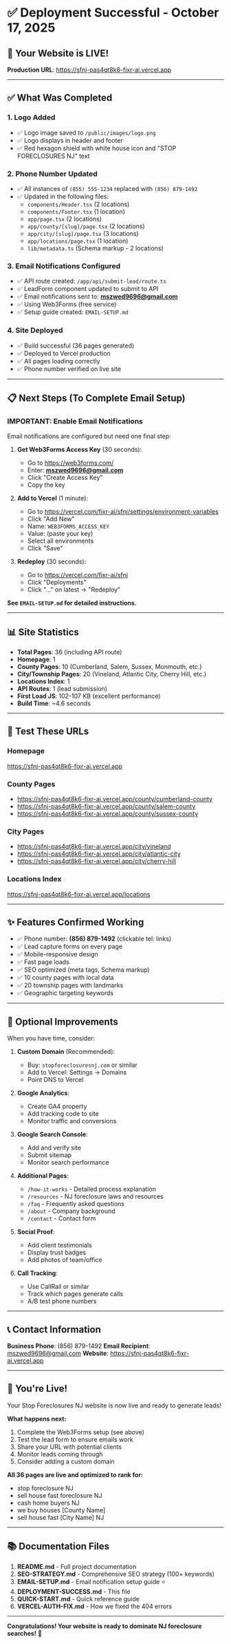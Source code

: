 # ✅ Deployment Successful - October 17, 2025

## 🎉 Your Website is LIVE!

**Production URL**: https://sfnj-pas4qt8k6-fixr-ai.vercel.app

---

## ✅ What Was Completed

### 1. Logo Added
- ✅ Logo image saved to `/public/images/logo.png`
- ✅ Logo displays in header and footer
- ✅ Red hexagon shield with white house icon and "STOP FORECLOSURES NJ" text

### 2. Phone Number Updated
- ✅ All instances of `(855) 555-1234` replaced with `(856) 879-1492`
- ✅ Updated in the following files:
  - `components/Header.tsx` (2 locations)
  - `components/Footer.tsx` (1 location)
  - `app/page.tsx` (2 locations)
  - `app/county/[slug]/page.tsx` (2 locations)
  - `app/city/[slug]/page.tsx` (3 locations)
  - `app/locations/page.tsx` (1 location)
  - `lib/metadata.ts` (Schema markup - 2 locations)

### 3. Email Notifications Configured
- ✅ API route created: `/app/api/submit-lead/route.ts`
- ✅ LeadForm component updated to submit to API
- ✅ Email notifications sent to: **mszwed9696@gmail.com**
- ✅ Using Web3Forms (free service)
- ✅ Setup guide created: `EMAIL-SETUP.md`

### 4. Site Deployed
- ✅ Build successful (36 pages generated)
- ✅ Deployed to Vercel production
- ✅ All pages loading correctly
- ✅ Phone number verified on live site

---

## 📋 Next Steps (To Complete Email Setup)

### IMPORTANT: Enable Email Notifications

Email notifications are configured but need one final step:

1. **Get Web3Forms Access Key** (30 seconds):
   - Go to https://web3forms.com/
   - Enter: **mszwed9696@gmail.com**
   - Click "Create Access Key"
   - Copy the key

2. **Add to Vercel** (1 minute):
   - Go to https://vercel.com/fixr-ai/sfnj/settings/environment-variables
   - Click "Add New"
   - Name: `WEB3FORMS_ACCESS_KEY`
   - Value: (paste your key)
   - Select all environments
   - Click "Save"

3. **Redeploy** (30 seconds):
   - Go to https://vercel.com/fixr-ai/sfnj
   - Click "Deployments"
   - Click "..." on latest → "Redeploy"

**See `EMAIL-SETUP.md` for detailed instructions.**

---

## 📊 Site Statistics

- **Total Pages**: 36 (including API route)
- **Homepage**: 1
- **County Pages**: 10 (Cumberland, Salem, Sussex, Monmouth, etc.)
- **City/Township Pages**: 20 (Vineland, Atlantic City, Cherry Hill, etc.)
- **Locations Index**: 1
- **API Routes**: 1 (lead submission)
- **First Load JS**: 102-107 KB (excellent performance)
- **Build Time**: ~4.6 seconds

---

## 🔗 Test These URLs

### Homepage
https://sfnj-pas4qt8k6-fixr-ai.vercel.app

### County Pages
- https://sfnj-pas4qt8k6-fixr-ai.vercel.app/county/cumberland-county
- https://sfnj-pas4qt8k6-fixr-ai.vercel.app/county/salem-county
- https://sfnj-pas4qt8k6-fixr-ai.vercel.app/county/sussex-county

### City Pages
- https://sfnj-pas4qt8k6-fixr-ai.vercel.app/city/vineland
- https://sfnj-pas4qt8k6-fixr-ai.vercel.app/city/atlantic-city
- https://sfnj-pas4qt8k6-fixr-ai.vercel.app/city/cherry-hill

### Locations Index
https://sfnj-pas4qt8k6-fixr-ai.vercel.app/locations

---

## ✨ Features Confirmed Working

- ✅ Phone number: **(856) 879-1492** (clickable tel: links)
- ✅ Lead capture forms on every page
- ✅ Mobile-responsive design
- ✅ Fast page loads
- ✅ SEO optimized (meta tags, Schema markup)
- ✅ 10 county pages with local data
- ✅ 20 township pages with landmarks
- ✅ Geographic targeting keywords

---

## 📝 Optional Improvements

When you have time, consider:

1. **Custom Domain** (Recommended):
   - Buy: `stopforeclosuresnj.com` or similar
   - Add to Vercel: Settings → Domains
   - Point DNS to Vercel

2. **Google Analytics**:
   - Create GA4 property
   - Add tracking code to site
   - Monitor traffic and conversions

3. **Google Search Console**:
   - Add and verify site
   - Submit sitemap
   - Monitor search performance

4. **Additional Pages**:
   - `/how-it-works` - Detailed process explanation
   - `/resources` - NJ foreclosure laws and resources
   - `/faq` - Frequently asked questions
   - `/about` - Company background
   - `/contact` - Contact form

5. **Social Proof**:
   - Add client testimonials
   - Display trust badges
   - Add photos of team/office

6. **Call Tracking**:
   - Use CallRail or similar
   - Track which pages generate calls
   - A/B test phone numbers

---

## 📞 Contact Information

**Business Phone**: (856) 879-1492
**Email Recipient**: mszwed9696@gmail.com
**Website**: https://sfnj-pas4qt8k6-fixr-ai.vercel.app

---

## 🚀 You're Live!

Your Stop Foreclosures NJ website is now live and ready to generate leads!

**What happens next:**

1. Complete the Web3Forms setup (see above)
2. Test the lead form to ensure emails work
3. Share your URL with potential clients
4. Monitor leads coming through
5. Consider adding a custom domain

**All 36 pages are live and optimized to rank for:**
- stop foreclosure NJ
- sell house fast foreclosure NJ
- cash home buyers NJ
- we buy houses [County Name]
- sell house fast [City Name] NJ

---

## 📚 Documentation Files

1. **README.md** - Full project documentation
2. **SEO-STRATEGY.md** - Comprehensive SEO strategy (100+ keywords)
3. **EMAIL-SETUP.md** - Email notification setup guide ⭐
4. **DEPLOYMENT-SUCCESS.md** - This file
5. **QUICK-START.md** - Quick reference guide
6. **VERCEL-AUTH-FIX.md** - How we fixed the 404 errors

---

**Congratulations! Your website is ready to dominate NJ foreclosure searches!** 🎉
